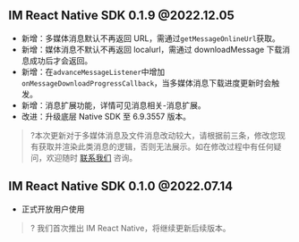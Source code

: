 ## IM React Native SDK 0.1.9 @2022.12.05

- 新增：多媒体消息默认不再返回 URL，需通过`getMessageOnlineUrl`获取。
- 新增：媒体消息不默认不再返回 localurl，需通过 downloadMessage 下载消息成功后才会返回。
- 新增：在`advanceMessageListener`中增加`onMessageDownloadProgressCallback`，当多媒体消息下载进度更新时会触发。
- 新增：消息扩展功能，详情可见消息相关-消息扩展。
- 改进：升级底层 Native SDK 至 6.9.3557 版本。

>?本次更新对于多媒体消息及文件消息改动较大，请根据前三条，修改您现有获取并渲染此类消息的逻辑，否则无法展示。如在修改过程中有任何疑问，欢迎随时 [联系我们](https://cloud.tencent.com/online-service?from=doc_269) 咨询。

## IM React Native SDK 0.1.0 @2022.07.14
- 正式开放用户使用
>? 我们首次推出 IM React Native，将继续更新后续版本。


